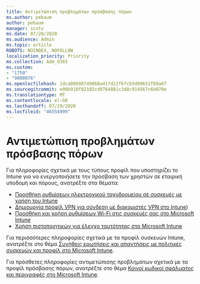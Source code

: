 ```yaml
---
title: Αντιμετώπιση προβλημάτων πρόσβασης πόρων
ms.author: pebaum
author: pebaum
manager: scotv
ms.date: 07/28/2020
ms.audience: Admin
ms.topic: article
ROBOTS: NOINDEX, NOFOLLOW
localization_priority: Priority
ms.collection: Adm_O365
ms.custom:
- "1750"
- "9000076"
ms.openlocfilehash: 1dca00b98749868a417d22f6fcb5d99652f89a6f
ms.sourcegitcommit: e90b918f02102cd9764881c2d8c914567c6b070e
ms.translationtype: MT
ms.contentlocale: el-GR
ms.lasthandoff: 07/29/2020
ms.locfileid: "46554999"
---
```

# <a name="troubleshoot-resource-access-issues"></a>Αντιμετώπιση προβλημάτων πρόσβασης πόρων

Για πληροφορίες σχετικά με τους τύπους προφίλ που υποστηρίζει το Intune για να ενεργοποιήσετε την πρόσβαση των χρηστών σε εταιρική υποδομή και πόρους, ανατρέξτε στα θέματα:

- [Προσθήκη ρυθμίσεων ηλεκτρονικού ταχυδρομείου σε συσκευές με χρήση του Intune](https://docs.microsoft.com/intune/email-settings-configure)
- [Δημιουργία προφίλ VPN για σύνδεση με διακομιστές VPN στο Intune](https://docs.microsoft.com/intune/vpn-settings-configure))
- [Προσθήκη και χρήση ρυθμίσεων Wi-Fi στις συσκευές σας στο Microsoft Intune](https://docs.microsoft.com/intune/wi-fi-settings-configure)
- [Χρήση πιστοποιητικών για έλεγχο ταυτότητας στο Microsoft Intune](https://docs.microsoft.com/intune/certificates-configure)

Για περισσότερες πληροφορίες σχετικά με τα προφίλ συσκευών Intune, ανατρέξτε στο θέμα [Συνήθεις ερωτήσεις και απαντήσεις με πολιτικές συσκευών και προφίλ στο Microsoft Intune](https://docs.microsoft.com/intune/device-profile-troubleshoot).

Για πρόσθετες πληροφορίες αντιμετώπισης προβλημάτων σχετικά με τα προφίλ πρόσβασης πόρων, ανατρέξτε στο θέμα [Κοινοί κωδικοί σφάλματος και περιγραφές στο Microsoft Intune](https://docs.microsoft.com/intune/troubleshoot-company-resource-access-problems).